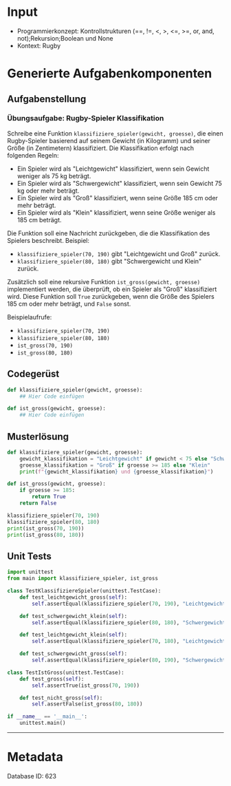 # Input
- Programmierkonzept: Kontrollstrukturen (==, !=, <, >, <=, >=, or, and, not);Rekursion;Boolean und None
- Kontext: Rugby

# Generierte Aufgabenkomponenten
## Aufgabenstellung
### Übungsaufgabe: Rugby-Spieler Klassifikation

Schreibe eine Funktion `klassifiziere_spieler(gewicht, groesse)`, die einen Rugby-Spieler basierend auf seinem Gewicht (in Kilogramm) und seiner Größe (in Zentimetern) klassifiziert. Die Klassifikation erfolgt nach folgenden Regeln:

- Ein Spieler wird als "Leichtgewicht" klassifiziert, wenn sein Gewicht weniger als 75 kg beträgt.
- Ein Spieler wird als "Schwergewicht" klassifiziert, wenn sein Gewicht 75 kg oder mehr beträgt.
- Ein Spieler wird als "Groß" klassifiziert, wenn seine Größe 185 cm oder mehr beträgt.
- Ein Spieler wird als "Klein" klassifiziert, wenn seine Größe weniger als 185 cm beträgt.

Die Funktion soll eine Nachricht zurückgeben, die die Klassifikation des Spielers beschreibt. Beispiel:

- `klassifiziere_spieler(70, 190)` gibt "Leichtgewicht und Groß" zurück.
- `klassifiziere_spieler(80, 180)` gibt "Schwergewicht und Klein" zurück.

Zusätzlich soll eine rekursive Funktion `ist_gross(gewicht, groesse)` implementiert werden, die überprüft, ob ein Spieler als "Groß" klassifiziert wird. Diese Funktion soll `True` zurückgeben, wenn die Größe des Spielers 185 cm oder mehr beträgt, und `False` sonst.

Beispielaufrufe:
- `klassifiziere_spieler(70, 190)`
- `klassifiziere_spieler(80, 180)`
- `ist_gross(70, 190)`
- `ist_gross(80, 180)`

## Codegerüst
```python
def klassifiziere_spieler(gewicht, groesse):
    ## Hier Code einfügen

def ist_gross(gewicht, groesse):
    ## Hier Code einfügen
```

## Musterlösung
```python
def klassifiziere_spieler(gewicht, groesse):
    gewicht_klassifikation = "Leichtgewicht" if gewicht < 75 else "Schwergewicht"
    groesse_klassifikation = "Groß" if groesse >= 185 else "Klein"
    print(f"{gewicht_klassifikation} und {groesse_klassifikation}")

def ist_gross(gewicht, groesse):
    if groesse >= 185:
        return True
    return False

klassifiziere_spieler(70, 190)
klassifiziere_spieler(80, 180)
print(ist_gross(70, 190))
print(ist_gross(80, 180))
```

## Unit Tests
```python
import unittest
from main import klassifiziere_spieler, ist_gross

class TestKlassifiziereSpieler(unittest.TestCase):
    def test_leichtgewicht_gross(self):
        self.assertEqual(klassifiziere_spieler(70, 190), "Leichtgewicht und Groß")

    def test_schwergewicht_klein(self):
        self.assertEqual(klassifiziere_spieler(80, 180), "Schwergewicht und Klein")

    def test_leichtgewicht_klein(self):
        self.assertEqual(klassifiziere_spieler(70, 180), "Leichtgewicht und Klein")

    def test_schwergewicht_gross(self):
        self.assertEqual(klassifiziere_spieler(80, 190), "Schwergewicht und Groß")

class TestIstGross(unittest.TestCase):
    def test_gross(self):
        self.assertTrue(ist_gross(70, 190))

    def test_nicht_gross(self):
        self.assertFalse(ist_gross(80, 180))

if __name__ == '__main__':
    unittest.main()
```
___
# Metadata
Database ID: 623

